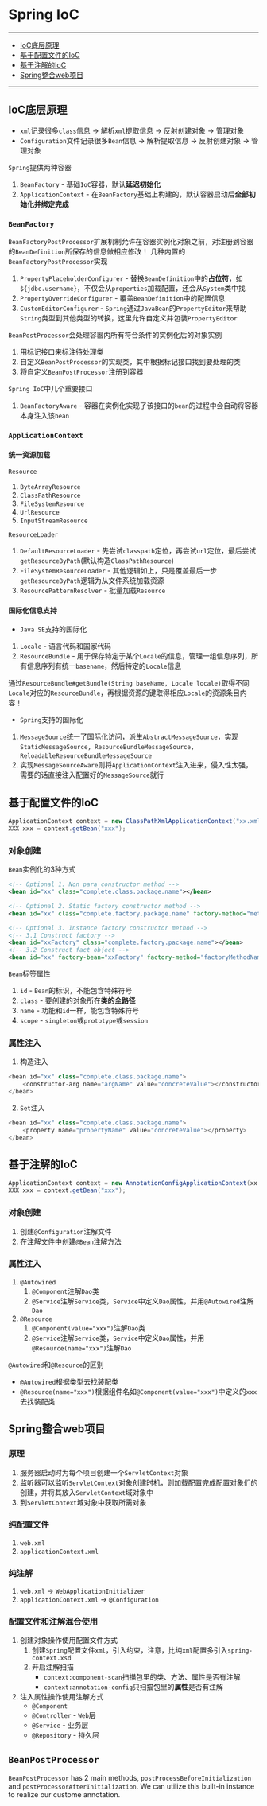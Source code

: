 # Spring IoC

---

- [IoC底层原理](#ioc底层原理)
- [基于配置文件的IoC](#基于配置文件的ioc)
- [基于注解的IoC](#基于注解的ioc)
- [Spring整合web项目](#spring整合web项目)

---

## IoC底层原理

* `xml`记录很多`class`信息 -> 解析`xml`提取信息 -> 反射创建对象 -> 管理对象
* `Configuration`文件记录很多`Bean`信息 -> 解析提取信息 -> 反射创建对象 -> 管理对象

`Spring`提供两种容器
1. `BeanFactory` - 基础`IoC`容器，默认**延迟初始化**
2. `ApplicationContext` - 在`BeanFactory`基础上构建的，默认容器启动后**全部初始化并绑定完成**

### `BeanFactory`

`BeanFactoryPostProcessor`扩展机制允许在容器实例化对象之前，对注册到容器的`BeanDefinition`所保存的信息做相应修改！
几种内置的`BeanFactoryPostProcessor`实现
1. `PropertyPlaceholderConfigurer` - 替换`BeanDefinition`中的**占位符**，如`${jdbc.username}`，不仅会从`properties`加载配置，还会从`System`类中找
2. `PropertyOverrideConfigurer` - 覆盖`BeanDefinition`中的配置信息
3. `CustomEditorConfigurer` - `Spring`通过`JavaBean`的`PropertyEditor`来帮助`String`类型到其他类型的转换，这里允许自定义并包装`PropertyEditor`

`BeanPostProcessor`会处理容器内所有符合条件的实例化后的对象实例
1. 用标记接口来标注待处理类
2. 自定义`BeanPostProcessor`的实现类，其中根据标记接口找到要处理的类
3. 将自定义`BeanPostProcessor`注册到容器

`Spring IoC`中几个重要接口
1. `BeanFactoryAware` - 容器在实例化实现了该接口的`bean`的过程中会自动将容器本身注入该`bean`

### `ApplicationContext`

#### 统一资源加载

`Resource`
1. `ByteArrayResource`
2. `ClassPathResource`
3. `FileSystemResource`
4. `UrlResource`
5. `InputStreamResource`

`ResourceLoader`
1. `DefaultResourceLoader` - 先尝试`classpath`定位，再尝试`url`定位，最后尝试`getResourceByPath`(默认构造`ClassPathResource`)
2. `FileSystemResourceLoader` - 其他逻辑如上，只是覆盖最后一步`getResourceByPath`逻辑为从文件系统加载资源
3. `ResourcePatternResolver` - 批量加载`Resource`

#### 国际化信息支持

* `Java SE`支持的国际化

1. `Locale` - 语言代码和国家代码
2. `ResourceBundle` - 用于保存特定于某个`Locale`的信息，管理一组信息序列，所有信息序列有统一`basename`，然后特定的`Locale`信息

通过`ResourceBundle#getBundle(String baseName, Locale locale)`取得不同`Locale`对应的`ResourceBundle`，再根据资源的键取得相应`Locale`的资源条目内容！

* `Spring`支持的国际化

1. `MessageSource`统一了国际化访问，派生`AbstractMessageSource`，实现`StaticMessageSource`，`ResourceBundleMessageSource`，`ReloadableResourceBundleMessageSource`
2. 实现`MessageSourceAware`则将`ApplicationContext`注入进来，侵入性太强，需要的话直接注入配置好的`MessageSource`就行

## 基于配置文件的IoC

```Java
ApplicationContext context = new ClassPathXmlApplicationContext("xx.xml");
XXX xxx = context.getBean("xxx");
```

### 对象创建

`Bean`实例化的3种方式

```Xml
<!-- Optional 1. Non para constructor method -->
<bean id="xx" class="complete.class.package.name"></bean>

<!-- Optional 2. Static factory constructor method -->
<bean id="xx" class="complete.factory.package.name" factory-method="methodName"></bean>

<!-- Optional 3. Instance factory constructor method -->
<!-- 3.1 Construct factory -->
<bean id="xxFactory" class="complete.factory.package.name"></bean>
<!-- 3.2 Construct fact object -->
<bean id="xx" factory-bean="xxFactory" factory-method="factoryMethodName"></bean>
```

`Bean`标签属性
1. `id` - `Bean`的标识，不能包含特殊符号
2. `class` - 要创建的对象所在**类的全路径**
3. `name` - 功能和`id`一样，能包含特殊符号
4. `scope` - `singleton`或`prototype`或`session`

### 属性注入

1. 构造注入
```Java
<bean id="xx" class="complete.class.package.name">
    <constructor-arg name="argName" value="concreteValue"></constructor-arg>
</bean>
```

2. `Set`注入
```Java
<bean id="xx" class="complete.class.package.name">
    <property name="propertyName" value="concreteValue"></property>
</bean>
```


## 基于注解的IoC

```Java
ApplicationContext context = new AnnotationConfigApplicationContext(xx.class);
XXX xxx = context.getBean("xxx");
```

### 对象创建

1. 创建`@Configuration`注解文件
2. 在注解文件中创建`@Bean`注解方法

### 属性注入

1. `@Autowired`
   1. `@Component`注解`Dao`类
   2. `@Service`注解`Service`类，`Service`中定义`Dao`属性，并用`@Autowired`注解`Dao`
2. `@Resource`
   1. `@Component(value="xxx")`注解`Dao`类
   2. `@Service`注解`Service`类，`Service`中定义`Dao`属性，并用`@Resource(name="xxx")`注解`Dao`

`@Autowired`和`@Resource`的区别
* `@Autowired`根据类型去找装配类
* `@Resource(name="xxx")`根据组件名如`@Component(value="xxx")`中定义的`xxx`去找装配类


## Spring整合web项目

### 原理
1. 服务器启动时为每个项目创建一个`ServletContext`对象
2. 监听器可以监听`ServletContext`对象创建时机，则加载配置完成配置对象们的创建，并将其放入`ServletContext`域对象中
3. 到`ServletContext`域对象中获取所需对象

### 纯配置文件
1. `web.xml`
2. `applicationContext.xml`

### 纯注解
1. `web.xml` -> `WebApplicationInitializer`
2. `applicationContext.xml` -> `@Configuration`

### 配置文件和注解混合使用
1. 创建对象操作使用配置文件方式
   1. 创建`Spring`配置文件`xml`，引入约束，注意，比纯`xml`配置多引入`spring-context.xsd`
   2. 开启注解扫描
      * `context:component-scan`扫描包里的类、方法、属性是否有注解
      * `context:annotation-config`只扫描包里的**属性**是否有注解
2. 注入属性操作使用注解方式
   * `@Component`
   * `@Controller` - `Web`层
   * `@Service` - 业务层
   * `@Repository` - 持久层

## `BeanPostProcessor`

`BeanPostProcessor` has 2 main methods, `postProcessBeforeInitialization` and `postProcessorAfterInitialization`.
We can utilize this built-in instance to realize our custome annotation.
